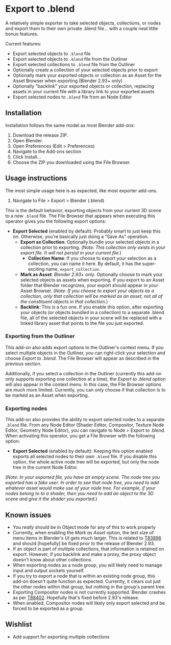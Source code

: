 # Export to .blend

A relatively simple exporter to take selected objects, collections, or nodes and export them to their own private .blend file... with a couple neat little bonus features.

Current features:

  * Export selected objects to `.blend` file
  * Export selected objects to `.blend` file from the Outliner
  * Export selected collections to `.blend` file from the Outliner
  * Optionally create a collection of your selected objects prior to export
  * Optionally mark your exported objects or collection as an Asset for the Asset Browser when exporting (Blender 2.93+ only)
  * Optionally "backlink" your exported objects or collection, replacing assets in your current file with a library link to your exported assets
  * Export selected nodes to `.blend` file from an Node Editor

## Installation

Installation follows the same model as most Blender add-ons:

  1. Download the release ZIP.
  2. Open Blender.
  3. Open Preferences (Edit > Preferences)
  4. Navigate to the Add-ons section
  5. Click Install...
  6. Choose the ZIP you downloaded using the File Browser.

## Usage instructions

The most simple usage here is as expected, like most exporter add-ons.

  1. Navigate to File > Export > Blender (.blend)

This is the default behavior, exporting objects from your current 3D scene to a new `.blend` file. The File Browser that appears when executing this operator gives you the following export options:

  * **Export Selected** (enabled by default): Probably smart to just keep this on. Otherwise, you're basically just doing a "Save As" operation.
    * **Export as Collection**: Optionally bundle your selected objects in a collection prior to exporting. (*Note: This collection only exists in your export file. It will not persist in your current file.*)
      * **Collection Name**: If you choose to export your selection as a collection, you can name it here. By default, it has the super-exciting name, `export_collection`.
    * **Mark as Asset**: *Blender 2.93+ only*. Optionally choose to mark your selected objects as assets when exporting. If you export to an Asset folder that Blender recognizes, your export should appear in your Asset Browser. (*Note: If you choose to export your objects as a collection, only that collection will be marked as an asset, not all of the constituent objects in that collection.*)
    * **Backlink**: This is a fun one. If you enable this option, after exporting your objects (or objects bundled in a collection) to a separate .blend file, all of the selected objects in your scene will be replaced with a linked library asset that points to the file you just exported.

### Exporting from the Outliner

This add-on also adds export options to the Outliner's context menu. If you select multiple objects in the Outliner, you can right-click your selection and choose *Export to .blend*. The File Browser will appear as described in the previous section.

Additionally, if you select a collection in the Outliner (currently this add-on only supports exporting one collection at a time), the *Export to .blend* option will also appear in the context menu. In this case, the File Browser options are much more limited. Currently, you can only choose if that collection is to be marked as an Asset when exporting.

### Exporting nodes

This add-on also provides the ability to export selected nodes to a separate `.blend` file. From any Node Editor (Shader Editor, Compositor, Texture Node Editor, Geometry Node Editor), you can navigate to Node > Export to .blend. When activating this operator, you get a File Browser with the following option:

  * **Export Selected** (enabled by default): Keeping this option enabled exports all selected nodes to their own `.blend` file. If you disable this option, the whole active node tree will be exported, but only the node tree in the current Node Editor.

(*Note: In your exported file, you have an empty scene. The node tree you exported has a fake user. In order to see that node tree, you need to add whatever asset would make use of your node tree. For example, if your nodes belong to to a shader, then you need to add an object to the 3D scene and give it the shader you exported.*)

## Known issues

  * You *really* should be in Object mode for any of this to work properly
  * Currently, when enabling the *Mark as Asset* option, the text size of menu items in Blender's UI gets much larger. This is related to [T83896](https://developer.blender.org/T83896) and should [hopefully] be fixed prior to the release of Blender 2.93.
  * If an object is part of multiple collections, that information is retained on export. However, if you backlink and make a proxy, the proxy object doesn't know about other collections.
  * When exporting nodes as a node group, you will likely need to manage input and output sockets yourself.
  * If you try to export a node that is within an existing node group, this add-on doesn't quite function as expected. Currently, it clears out just the other nodes within that group, but nothing in the group's parent tree.
  * Exporting Compositor nodes is not currently supported. Blender crashes as per [T88402](https://developer.blender.org/T88402). Hopefully that's fixed before 2.93's release.
  * When enabled, Compositor nodes will likely only export selected and be forced to be exported as a group.

## Wishlist

  * Add support for exporting multiple collections
